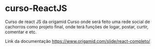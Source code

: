 # curso-ReactJS
Curso de react JS da origamid
Curso onde será feito uma rede social de cachorros como projeto final, onde terá funções de logar, postar, curtir, comentar e etc.

Link da documentação
https://www.origamid.com/slide/react-completo/

